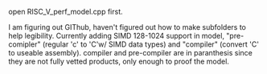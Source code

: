 open RISC_V_perf_model.cpp first. 

I am figuring out GIThub, haven't figured out how to make subfolders to help legibility.
Currently adding SIMD 128-1024 support in model, "pre-comipler" (regular 'c' to 'C'w/ SIMD data types) and "compiler" (convert 'C' to useable assembly). 
compiler and pre-compiler are in paranthesis since they are not fully vetted products, only enough to proof the model.
